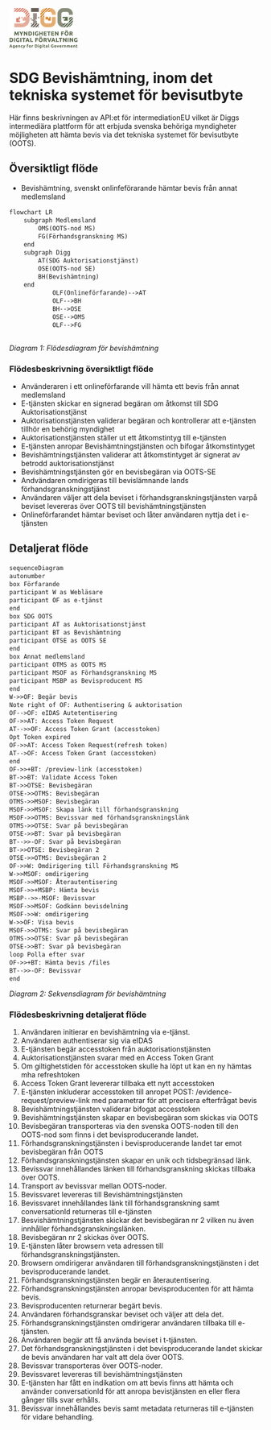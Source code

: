 ![Logo](/images/digg.png)

# SDG Bevishämtning, inom det tekniska systemet för bevisutbyte
Här finns beskrivningen av API:et för intermediationEU vilket är Diggs intermediära plattform för att erbjuda svenska behöriga myndigheter möjligheten att hämta bevis via det tekniska systemet för bevisutbyte (OOTS).

## Översiktligt flöde
* Bevishämtning, svenskt onlinfeförarande hämtar bevis från annat medlemsland
```mermaid
flowchart LR
    subgraph Medlemsland
        OMS(OOTS-nod MS)
        FG(Förhandsgranskning MS)
    end
    subgraph Digg
        AT(SDG Auktorisationstjänst)
        OSE(OOTS-nod SE)
        BH(Bevishämtning)
    end
            OLF(Onlineförfarande)-->AT
            OLF-->BH
            BH-->OSE
            OSE-->OMS
            OLF-->FG
    
```
*Diagram 1: Flödesdiagram för bevishämtning*




### Flödesbeskrivning översiktligt flöde

* Använderaren i ett onlineförfarande vill hämta ett bevis från annat medlemsland
* E-tjänsten skickar en signerad begäran om åtkomst till SDG Auktorisationstjänst
* Auktorisationstjänsten validerar begäran och kontrollerar att e-tjänsten tillhör en behörig myndighet
* Auktorisationstjänsten ställer ut ett åtkomstintyg till e-tjänsten
* E-tjänsten anropar Bevishämtningstjänsten och bifogar åtkomstintyget
* Bevishämtningstjänsten validerar att åtkomstintyget är signerat av betrodd auktorisationstjänst
* Bevishämtningstjänsten gör en bevisbegäran via OOTS-SE
* Andvändaren omdirigeras till bevislämnande lands förhandsgranskningstjänst
* Användaren väljer att dela beviset i förhandsgranskningstjänsten varpå beviset levereras över OOTS till bevishämtningstjänsten
* Onlineförfarandet hämtar beviset och låter användaren nyttja det i e-tjänsten


## Detaljerat flöde

```mermaid
sequenceDiagram
autonumber
box Förfarande
participant W as Webläsare
participant OF as e-tjänst
end
box SDG OOTS
participant AT as Auktorisationstjänst
participant BT as Bevishämtning 
participant OTSE as OOTS SE
end
box Annat medlemsland
participant OTMS as OOTS MS
participant MSOF as Förhandsgranskning MS
participant MSBP as Bevisproducent MS
end
W->>OF: Begär bevis
Note right of OF: Authentisering & auktorisation
OF-->OF: eIDAS Autetentisering
OF->>AT: Access Token Request
AT-->>OF: Access Token Grant (accesstoken)
Opt Token expired
OF->>AT: Access Token Request(refresh token)
AT-->OF: Access Token Grant (accesstoken)
end
OF->>+BT: /preview-link (accesstoken)
BT->>BT: Validate Access Token
BT->>OTSE: Bevisbegäran
OTSE->>OTMS: Bevisbegäran
OTMS->>MSOF: Bevisbegäran
MSOF->>MSOF: Skapa länk till förhandsgranskning
MSOF->>OTMS: Bevissvar med förhandsgranskningslänk
OTMS->>OTSE: Svar på bevisbegäran
OTSE->>BT: Svar på bevisbegäran
BT-->>-OF: Svar på bevisbegäran
BT->>OTSE: Bevisbegäran 2
OTSE->>OTMS: Bevisbegäran 2
OF->>W: Omdirigering till Förhandsgranskning MS
W->>MSOF: omdirigering
MSOF->>MSOF: Återautentisering
MSOF->>+MSBP: Hämta bevis
MSBP-->>-MSOF: Bevissvar
MSOF->>MSOF: Godkänn bevisdelning
MSOF->>W: omdirigering
W->>OF: Visa bevis
MSOF->>OTMS: Svar på bevisbegäran
OTMS->>OTSE: Svar på bevisbegäran
OTSE->>BT: Svar på bevisbegäran
loop Polla efter svar
OF->>+BT: Hämta bevis /files
BT-->>-OF: Bevissvar
end
```
*Diagram 2: Sekvensdiagram för bevishämtning*

### Flödesbeskrivning detaljerat flöde
1. Användaren initierar en bevishämtning via e-tjänst.
2. Användaren authentiserar sig via eIDAS
3. E-tjänsten begär accesstoken från auktorisationstjänsten
4. Auktorisationstjänsten svarar med en Access Token Grant
5. Om giltighetstiden för accesstoken skulle ha löpt ut kan en ny hämtas mha refreshtoken
6. Access Token Grant levererar tillbaka ett nytt accesstoken
7. E-tjänsten inkluderar accesstoken till anropet POST: /evidence-request/preview-link med parametrar för att precisera efterfrågat bevis
8. Bevishämtningstjänsten validerar bifogat accesstoken
9. Bevishämtningstjänsten skapar en bevisbegäran som skickas via OOTS
10. Bevisbegäran transporteras via den svenska OOTS-noden till den OOTS-nod som finns i det bevisproducerande landet.
11. Förhandsgranskningstjänsten i bevisproducerande landet tar emot bevisbegäran från OOTS
12. Förhandsgranskningstjänsten skapar en unik och tidsbegränsad länk.
13. Bevissvar innehållandes länken till förhandsgranskning skickas tillbaka över OOTS.
14. Transport av bevissvar mellan OOTS-noder.
15. Bevissvaret levereras till Bevishämtningstjänsten
16. Bevissvaret innehållandes länk till förhandsgranskning samt conversationId returneras till e-tjänsten
17. Besvishämtningstjänsten skickar det bevisbegäran nr 2 vilken nu även innhåller förhandsgranskningslänken.
18. Bevisbegäran nr 2 skickas över OOTS.
19. E-tjänsten låter browsern veta adressen till förhandsgranskningstjänsten.
20. Browsern omdirigerar användaren till förhandsgranskningstjänsten i det bevisproducerande landet.
21. Förhandsgranskningstjänsten begär en återautentisering.
22. Förhandsgranskningstjänsten anropar bevisproducenten för att hämta bevis.
23. Bevisproducenten returnerar begärt bevis.
24. Användaren förhandsgranskar beviset och väljer att dela det.
25. Förhandsgranskningstjänsten omdirigerar användaren tillbaka till e-tjänsten.
26. Användaren begär att få använda beviset i t-tjänsten.
27. Det förhandsgranskningstjänsten i det bevisproducerande landet skickar de bevis användaren har valt att dela över OOTS.
28. Bevissvar transporteras över OOTS-noder.
29. Bevissvaret levereras till bevishämtningstjänsten
30. E-tjänsten har fått en indikation om att bevis finns att hämta och använder conversationId för att anropa bevistjänsten en eller flera gånger tills svar erhålls.
31. Bevissvar innehållandes bevis samt metadata returneras till e-tjänsten för vidare behandling. 

